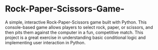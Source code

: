 # Rock-Paper-Scissors-Game-
A simple, interactive Rock-Paper-Scissors game built with Python. This console-based game allows players to select rock, paper, or scissors, and then pits them against the computer in a fun, competitive match. This project is a great exercise in understanding basic conditional logic and implementing user interaction in Python.
